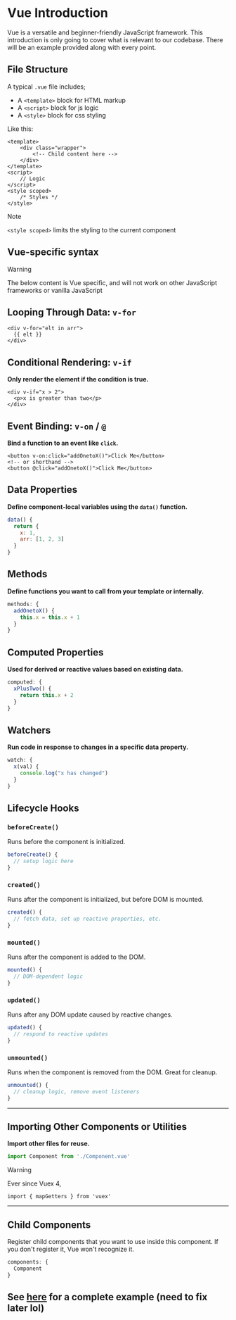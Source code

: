 # Vue Introduction

Vue is a versatile and beginner-friendly JavaScript framework. This introduction is only going to cover what is relevant to our codebase. There will be an example provided along with every point. 

## File Structure

A typical `.vue` file includes;
- A `<template>` block for HTML markup
- A `<script>` block for js logic
- A `<style>` block for css styling

Like this:
```vue
<template>
    <div class="wrapper">
        <!-- Child content here -->
    </div>
</template>
<script>
    // Logic
</script>
<style scoped>
    /* Styles */
</style>
```

> [!NOTE]   
> `<style scoped>` limits the styling to the current component 

## Vue-specific syntax
> [!WARNING]    
> The below content is Vue specific, and will not work on other JavaScript frameworks or vanilla JavaScript

## Looping Through Data: `v-for`

```vue
<div v-for="elt in arr">
  {{ elt }}
</div>
```

## Conditional Rendering: `v-if`

**Only render the element if the condition is true.**

```vue
<div v-if="x > 2">
  <p>x is greater than two</p>
</div>
```

## Event Binding: `v-on` / `@`

**Bind a function to an event like `click`.**

```vue
<button v-on:click="addOnetoX()">Click Me</button>
<!-- or shorthand -->
<button @click="addOnetoX()">Click Me</button>
```

## Data Properties

**Define component-local variables using the `data()` function.**

```js
data() {
  return {
    x: 1,
    arr: [1, 2, 3]
  }
}
```

## Methods

**Define functions you want to call from your template or internally.**

```js
methods: {
  addOnetoX() {
    this.x = this.x + 1
  }
}
```

## Computed Properties

**Used for derived or reactive values based on existing data.**

```js
computed: {
  xPlusTwo() {
    return this.x + 2
  }
}
```

## Watchers

**Run code in response to changes in a specific data property.**

```js
watch: {
  x(val) {
    console.log("x has changed")
  }
}
```

## Lifecycle Hooks

### `beforeCreate()`

Runs before the component is initialized.

```js
beforeCreate() {
  // setup logic here
}
```

### `created()`

Runs after the component is initialized, but before DOM is mounted.

```js
created() {
  // fetch data, set up reactive properties, etc.
}
```

### `mounted()`

Runs after the component is added to the DOM.

```js
mounted() {
  // DOM-dependent logic
}
```

### `updated()`

Runs after any DOM update caused by reactive changes.

```js
updated() {
  // respond to reactive updates
}
```

### `unmounted()`

Runs when the component is removed from the DOM. Great for cleanup.

```js
unmounted() {
  // cleanup logic, remove event listeners
}
```

---

## Importing Other Components or Utilities

**Import other files for reuse.**

```js
import Component from './Component.vue'
```

> [!WARNING]  
> Ever since Vuex 4, 
```
import { mapGetters } from 'vuex'
```

---

## Child Components

Register child components that you want to use inside this component. If you don't register it, Vue won't recognize it. 

```js
components: {
  Component
}
```


## See [here](https://www.youtube.com/watch?v=xvFZjo5PgG0&pp=0gcJCdgAo7VqN5tD) for a complete example (need to fix later lol)